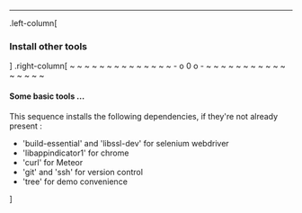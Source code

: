 ---
.left-column[
  ### Install other tools 
]
.right-column[
~ ~ ~ ~ ~ ~ ~ ~ ~ ~ ~ ~ ~ ~ - o 0 o - ~ ~ ~ ~ ~ ~ ~ ~ ~ ~ ~ ~ ~ ~ ~ ~

#### Some basic tools ...

This sequence installs the following dependencies, if they're not already present :
- 'build-essential' and 'libssl-dev' for selenium webdriver 
- 'libappindicator1' for chrome 
- 'curl' for Meteor 
- 'git' and 'ssh' for version control
- 'tree' for demo convenience 


<!-- -->]
